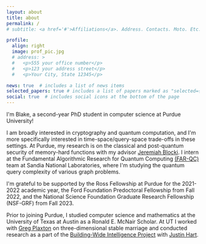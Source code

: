 ```yaml
---
layout: about
title: about
permalink: /
# subtitle: <a href='#'>Affiliations</a>. Address. Contacts. Moto. Etc.

profile:
  align: right
  image: prof_pic.jpg
  # address: >
  #   <p>555 your office number</p>
  #   <p>123 your address street</p>
  #   <p>Your City, State 12345</p>

news: true  # includes a list of news items
selected_papers: true # includes a list of papers marked as "selected={true}"
social: true  # includes social icons at the bottom of the page
---
```



  
I'm Blake, a second-year PhD student in computer science at Purdue University!

I am broadly interested in cryptography and quantum computation, and I'm more specifically interested in time-space/query-space trade-offs in these settings. At Purdue, my research is on the classical and post-quantum security of memory-hard functions with my advisor [Jeremiah Blocki](https://www.cs.purdue.edu/homes/jblocki/). I intern at the Fundamental Algorithmic Research for Quantum Computing <a target="_blank" href="https://www.sandia.gov/quantum/quantum-information-sciences/projects/fundamental-algorithmic-research-for-quantum-computing/">(FAR-QC)</a> team at Sandia National Laboratories, where I'm studying the quantum query complexity of various graph problems. 

I'm grateful to be supported by the Ross Fellowship at Purdue for the 2021-2022 academic year, the Ford Foundation Predoctoral Fellowship from Fall 2022, and the National Science Foundation Graduate Research Fellowship (NSF-GRF) from Fall 2023.

Prior to joining Purdue, I studied computer science and mathematics at the University of Texas at Austin as a Ronald E. McNair Scholar. At UT I worked with <a target="_blank" href="https://www.cs.utexas.edu/users/plaxton/index.html">Greg Plaxton</a> on three-dimensional stable marriage and conducted research as a part of the <a target="_blank" href="https://www.cs.utexas.edu/~larg/bwi_web/">Building-Wide Intelligence Project</a> with <a target="_blank" href="http://justinhart.net/">Justin Hart</a>.
